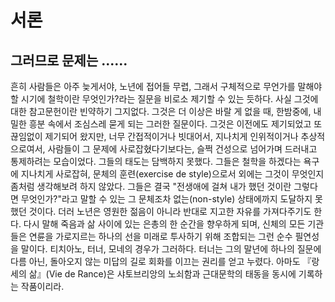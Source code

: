 # 서론

## 그러므로 문제는 ......

흔히 사람들은 아주 늦게서야, 노년에 접어들 무렵, 그래서 구체적으로 무언가를 말해야 할 시기에 철학이란 무엇인가?라는 질문을 비로소 제기할 수 있는 듯하다. 사실 그것에 대한 참고문헌이란 빈약하기 그지없다. 그것은 더 이상은 바랄 게 없을 때, 한밤중에, 내밀한 흥분 속에서 조심스레 묻게 되는 그러한 질문이다. 그것은 이전에도 제기되었고 또 끊임없이 제기되어 왔지만, 너무 간접적이거나 빗대어서, 지나치게 인위적이거나 추상적으로여서, 사람들이 그 문제에 사로잡혔다기보다는, 슬쩍 건성으로 넘어가며 드러내고 통제하려는 모습이었다. 그들의 태도는 담백하지 못했다. 그들은 철학을 하겠다는 욕구에 지나치게 사로잡혀, 문체의 훈련(exercise de style)으로서 외에는 그것이 무엇인지 좀처럼 생각해보려 하지 않았다. 그들은 결국 "전생애에 걸쳐 내가 했던 것이란 그렇다면 무엇인가?"라고 말할 수 있는 그 문체조차 없는(non-style) 상태에까지 도달하지 못했던 것이다. 더러 노년은 영원한 젊음이 아니라 반대로 지고한 자유를 가져다주기도 한다. 다시 말해 죽음과 삶 사이에 있는 은총의 한 순간을 향우하게 되며, 신체의 모든 기관들은 연륜을 가로지르는 하나의 선을 미래로 투사하기 위해 조합되는 그런 순수 필연성을 말이다. 티치아노, 터너, 모네의 경우가 그러하다. 터너는 그의 말년에 하나의 질문에 다름 아닌, 돌아오지 않는 미답의 길로 회화를 이끄는 권리를 얻고 누렸다. 아마도 『랑세의 삶』(Vie de Rance)은 샤토브리앙의 노쇠함과 근대문학의 태동을 동시에 기록하는 작품이리라.